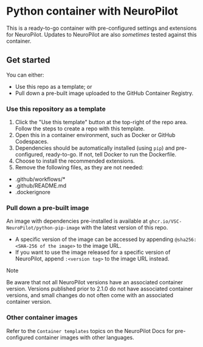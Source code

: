 # Python container with NeuroPilot

This is a ready-to-go container with pre-configured settings and extensions for NeuroPilot.
Updates to NeuroPilot are also *sometimes* tested against this container.

## Get started

You can either:

- Use this repo as a template; or
- Pull down a pre-built image uploaded to the GitHub Container Registry.

### Use this repository as a template

1. Click the "Use this template" button at the top-right of the repo area. Follow the steps to create a repo with this template.
2. Open this in a container environment, such as Docker or GitHub Codespaces.
3. Dependencies should be automatically installed (using `pip`) and pre-configured, ready-to-go. If not, tell Docker to run the Dockerfile. <!-- todo: instructions -->
4. Choose to install the recommended extensions.
5. Remove the following files, as they are not needed:

- .github/workflows/*
- .github/README.md
- .dockerignore

### Pull down a pre-built image

An image with dependencies pre-installed is available at `ghcr.io/VSC-NeuroPilot/python-pip-image` with the latest version of this repo.

- A specific version of the image can be accessed by appending `@sha256:<SHA-256 of the image>` to the image URL.
- If you want to use the image released for a specific version of NeuroPilot, append `:<version tag>` to the image URL instead.

> [!Note]
> Be aware that not all NeuroPilot versions have an associated container version. Versions published prior to 2.1.0 do not have associated container versions, and small changes do not often come with an associated container version.

### Other container images

Refer to the `Container templates` topics on the NeuroPilot Docs for pre-configured container images with other languages.
